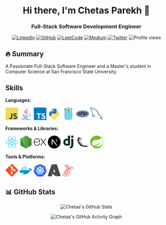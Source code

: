 <!-- ## Hi there 👋 -->

<!--
<h1 align="center">Chetas Parekh</h1>  
<h3 align="center">Full-Stack Software Development Engineer</h3>

<p align="center">
  <a href="mailto:chetasparekh2003@gmail.com"><img src="https://img.shields.io/badge/Email-chetasparekh2003@gmail.com-D14836?style=flat&logo=gmail&logoColor=white" alt="Email"></a>
  <a href="https://linkedin.com/in/chetas-parekh-784334244"><img src="https://img.shields.io/badge/LinkedIn-Profile-0077B5?style=flat&logo=linkedin&logoColor=white" alt="LinkedIn"></a>
  <a href="https://github.com/chetas1208"><img src="https://img.shields.io/badge/GitHub-chetas1208-181717?style=flat&logo=github&logoColor=white" alt="GitHub"></a>
  <a href="https://leetcode.com/u/chetasParekh2003/"><img src="https://img.shields.io/badge/LeetCode-chetasParekh2003-FFA116?style=flat&logo=leetcode&logoColor=white" alt="LeetCode"></a>
  <a href="https://chetasparekh.medium.com"><img src="https://img.shields.io/badge/Medium-Blog-12100E?style=flat&logo=medium&logoColor=white" alt="Medium"></a>
  <a href="#"><img src="https://img.shields.io/badge/Twitter-@placeholder-1DA1F2?style=flat&logo=twitter&logoColor=white" alt="Twitter"></a>
</p>

**Location:** San Francisco, CA

## Education
- **Master of Science in Computer Science**, San Francisco State University (Expected May 2026) – GPA: 3.7  
- **Bachelor of Engineering in Computer Engineering**, Gujarat Technological University (July 2024) – GPA: 3.98  

## Experience
- **Software & System Engineer**, FINCIPLINE Moneymart Pvt. Ltd. (Apr 2022 – Dec 2023)  
  Developed the FINCIPLINE web platform using the MERN stack and deployed it on AWS, enabling the onboarding of 2,000+ new clients (5,000 new users) in one quarter.  
- **Front-End Developer Intern**, TechnoBrains Business Solutions LLP (Feb 2022 – Mar 2022)  
  Co-developed an invoice management system with ReactJS and Laravel, improving system efficiency by 36% and contributing to securing a permanent client partnership.  

## Projects
- **Chat Application** *(ReactJS, Spring Boot, WebSocket, GCP, Heroku)* – Developed a real-time chat application with WebSocket-based messaging; deployed on Google Cloud Platform and Heroku to support 1,000+ concurrent users.  
- **E-Commerce Store** *(MERN Stack, PayPal, Heroku)* – Built a full-featured e-commerce platform with product search/filter, a PayPal payment gateway, and an admin dashboard; deployed on Heroku for scalability and high availability.  

## Skills
**Languages:**  
<p align="left">
  <img src="https://github.com/devicons/devicon/raw/master/icons/javascript/javascript-original.svg" alt="JavaScript" width="40" height="40" style="padding-right:10px;"/>
  <img src="https://github.com/devicons/devicon/raw/master/icons/java/java-original.svg" alt="Java" width="40" height="40" style="padding-right:10px;"/>
  <img src="https://github.com/devicons/devicon/raw/master/icons/typescript/typescript-original.svg" alt="TypeScript" width="40" height="40" style="padding-right:10px;"/>
  <img src="https://github.com/devicons/devicon/raw/master/icons/python/python-original.svg" alt="Python" width="40" height="40" style="padding-right:10px;"/>
  <img src="https://github.com/devicons/devicon/raw/master/icons/go/go-original.svg" alt="Go" width="40" height="40" style="padding-right:10px;"/>
  <img src="https://github.com/devicons/devicon/raw/master/icons/php/php-original.svg" alt="PHP" width="40" height="40" style="padding-right:10px;"/>
  <img src="https://github.com/devicons/devicon/raw/master/icons/mysql/mysql-original.svg" alt="SQL" width="40" height="40" style="padding-right:10px;"/>
</p>

**Frameworks & Libraries:**  
<p align="left">
  <img src="https://github.com/devicons/devicon/raw/master/icons/react/react-original.svg" alt="React" width="40" height="40" style="padding-right:10px;"/>
  <img src="https://github.com/devicons/devicon/raw/master/icons/nodejs/nodejs-original.svg" alt="Node.js" width="40" height="40" style="padding-right:10px;"/>
  <img src="https://github.com/devicons/devicon/raw/master/icons/express/express-original.svg" alt="Express" width="40" height="40" style="padding-right:10px;"/>
  <img src="https://github.com/devicons/devicon/raw/master/icons/nextjs/nextjs-original.svg" alt="Next.js" width="40" height="40" style="padding-right:10px;"/>
  <img src="https://github.com/devicons/devicon/raw/master/icons/django/django-plain.svg" alt="Django" width="40" height="40" style="padding-right:10px;"/>
  <img src="https://github.com/devicons/devicon/raw/master/icons/flask/flask-original.svg" alt="Flask" width="40" height="40" style="padding-right:10px;"/>
  <img src="https://github.com/devicons/devicon/raw/master/icons/spring/spring-original.svg" alt="Spring Boot" width="40" height="40" style="padding-right:10px;"/>
  <img src="https://github.com/devicons/devicon/raw/master/icons/laravel/laravel-plain.svg" alt="Laravel" width="40" height="40" style="padding-right:10px;"/>
  JavaFX
</p>

**Tools & Platforms:**  
<p align="left">
  <img src="https://github.com/devicons/devicon/raw/master/icons/git/git-original.svg" alt="Git" width="40" height="40" style="padding-right:10px;"/>
  <img src="https://github.com/devicons/devicon/raw/master/icons/docker/docker-plain.svg" alt="Docker" width="40" height="40" style="padding-right:10px;"/>
  <img src="https://github.com/devicons/devicon/raw/master/icons/kubernetes/kubernetes-plain.svg" alt="Kubernetes" width="40" height="40" style="padding-right:10px;"/>
  <img src="https://github.com/devicons/devicon/raw/master/icons/azure/azure-plain.svg" alt="MS Azure" width="40" height="40" style="padding-right:10px;"/>
  <img src="https://github.com/devicons/devicon/raw/master/icons/microsoftsqlserver/microsoftsqlserver-plain.svg" alt="SQL Server" width="40" height="40" style="padding-right:10px;"/>
  RESTful APIs
</p>

## 📊 GitHub Stats  
<p align="center">
  <img src="https://github-readme-stats.vercel.app/api?username=chetas1208&show_icons=true&include_all_commits=true&count_private=true&hide_border=true" alt="Chetas's GitHub Stats">
</p>
<p align="center">
  <img src="https://github-readme-activity-graph.cyclic.app/graph?username=chetas1208&theme=github&hide_border=true" alt="Chetas's GitHub Activity Graph">
</p>

-->

<h1 align="center">Hi there, I'm Chetas Parekh 👋</h1>  
<h3 align="center">Full-Stack Software Development Engineer</h3>



<p align="center">
  <!-- <a href="mailto:chetasparekh2003@gmail.com"><img src="https://img.shields.io/badge/Email-chetasparekh2003@gmail.com-D14836?style=flat&logo=gmail&logoColor=white" alt="Email"></a> -->
  <a href="https://linkedin.com/in/chetas-parekh-784334244"><img src="https://img.shields.io/badge/LinkedIn-Profile-0077B5?style=flat&logo=linkedin&logoColor=white" alt="LinkedIn"></a>
  <a href="https://github.com/chetas1208"><img src="https://img.shields.io/badge/GitHub-chetas1208-181717?style=flat&logo=github&logoColor=white" alt="GitHub"></a>
  <a href="https://leetcode.com/u/chetasParekh2003/"><img src="https://img.shields.io/badge/LeetCode-chetasParekh2003-FFA116?style=flat&logo=leetcode&logoColor=white" alt="LeetCode"></a>
  <a href="https://chetasparekh.medium.com"><img src="https://img.shields.io/badge/Medium-Blog-12100E?style=flat&logo=medium&logoColor=white" alt="Medium"></a>
  <a href="https://x.com/ChetasParekh_12"><img src="https://img.shields.io/badge/Twitter-@ChetasParekh_12-1DA1F2?style=flat&logo=twitter&logoColor=white" alt="Twitter"></a>
  <img src="https://komarev.com/ghpvc/?username=chetas1208&label=Profile%20views&color=0e75b6&style=flat" alt="Profile views"/>
</p>

## 🔥 Summary
A Passionate Full-Stack Software Engineer and a Master's student in Computer Science at San Francisco State University.


## Skills
**Languages:**  
<p align="left">
  <a href="https://developer.mozilla.org/en-US/docs/Web/JavaScript" target="_blank"><img src="https://github.com/devicons/devicon/raw/master/icons/javascript/javascript-original.svg" alt="JavaScript" width="40" height="40"/></a>
  <a href="https://docs.oracle.com/en/java/" target="_blank"><img src="https://github.com/devicons/devicon/raw/master/icons/java/java-original.svg" alt="Java" width="40" height="40"/></a>
  <a href="https://www.typescriptlang.org/docs/" target="_blank"><img src="https://github.com/devicons/devicon/raw/master/icons/typescript/typescript-original.svg" alt="TypeScript" width="40" height="40"/></a>
  <a href="https://docs.python.org/3/" target="_blank"><img src="https://github.com/devicons/devicon/raw/master/icons/python/python-original.svg" alt="Python" width="40" height="40"/></a>
  <a href="https://go.dev/doc/" target="_blank"><img src="https://github.com/devicons/devicon/raw/master/icons/go/go-original.svg" alt="Go" width="40" height="40"/></a>
  <a href="https://www.php.net/docs.php" target="_blank"><img src="https://github.com/devicons/devicon/raw/master/icons/php/php-original.svg" alt="PHP" width="40" height="40"/></a>
  <a href="https://dev.mysql.com/doc/" target="_blank"><img src="https://github.com/devicons/devicon/raw/master/icons/mysql/mysql-original.svg" alt="SQL" width="40" height="40"/></a>
</p>

**Frameworks & Libraries:**  
<p align="left">
  <a href="https://reactjs.org/docs/getting-started.html" target="_blank"><img src="https://github.com/devicons/devicon/raw/master/icons/react/react-original.svg" alt="React" width="40" height="40"/></a>
  <a href="https://nodejs.org/en/docs/" target="_blank"><img src="https://github.com/devicons/devicon/raw/master/icons/nodejs/nodejs-original.svg" alt="Node.js" width="40" height="40"/></a>
  <a href="https://expressjs.com/en/starter/installing.html" target="_blank"><img src="https://github.com/devicons/devicon/raw/master/icons/express/express-original.svg" alt="Express" width="40" height="40"/></a>
  <a href="https://nextjs.org/docs" target="_blank"><img src="https://github.com/devicons/devicon/raw/master/icons/nextjs/nextjs-original.svg" alt="Next.js" width="40" height="40"/></a>
  <a href="https://docs.djangoproject.com/en/stable/" target="_blank"><img src="https://github.com/devicons/devicon/raw/master/icons/django/django-plain.svg" alt="Django" width="40" height="40"/></a>
  <a href="https://flask.palletsprojects.com/en/latest/" target="_blank"><img src="https://github.com/devicons/devicon/raw/master/icons/flask/flask-original.svg" alt="Flask" width="40" height="40"/></a>
  <a href="https://docs.spring.io/spring-boot/docs/current/reference/htmlsingle/" target="_blank"><img src="https://github.com/devicons/devicon/raw/master/icons/spring/spring-original.svg" alt="Spring Boot" width="40" height="40"/></a>
<!--   <a href="https://laravel.com/docs" target="_blank"><img src="https://github.com/devicons/devicon/raw/master/icons/laravel/laravel-plain.svg" alt="Laravel" width="40" height="40"/></a> -->
</p>

**Tools & Platforms:**  
<p align="left">
  <a href="https://git-scm.com/doc" target="_blank"><img src="https://github.com/devicons/devicon/raw/master/icons/git/git-original.svg" alt="Git" width="40" height="40"/></a>
  <a href="https://docs.docker.com/" target="_blank"><img src="https://github.com/devicons/devicon/raw/master/icons/docker/docker-plain.svg" alt="Docker" width="40" height="40"/></a>
  <a href="https://kubernetes.io/docs/" target="_blank"><img src="https://github.com/devicons/devicon/raw/master/icons/kubernetes/kubernetes-plain.svg" alt="Kubernetes" width="40" height="40"/></a>
  <a href="https://learn.microsoft.com/en-us/azure/" target="_blank"><img src="https://github.com/devicons/devicon/raw/master/icons/azure/azure-plain.svg" alt="MS Azure" width="40" height="40"/></a>
  <a href="https://learn.microsoft.com/en-us/sql/sql-server/" target="_blank"><img src="https://github.com/devicons/devicon/raw/master/icons/microsoftsqlserver/microsoftsqlserver-plain.svg" alt="SQL Server" width="40" height="40"/></a>
</p>

## 📊 GitHub Stats  
<p align="center">
  <img src="https://github-readme-stats.vercel.app/api?username=chetas1208&show_icons=true&include_all_commits=true&count_private=true&hide_border=true" alt="Chetas's GitHub Stats">
</p>
<p align="center">
    <img src="https://github-readme-activity-graph.vercel.app/graph?username=chetas1208&theme=github&hide_border=true" alt="Chetas's GitHub Activity Graph">
</p>

<!--
**chetas1208/chetas1208** is a ✨ _special_ ✨ repository because its `README.md` (this file) appears on your GitHub profile.

Here are some ideas to get you started:

- 🔭 I’m currently working on ...
- 🌱 I’m currently learning ...
- 👯 I’m looking to collaborate on ...
- 🤔 I’m looking for help with ...
- 💬 Ask me about ...
- 📫 How to reach me: ...
- 😄 Pronouns: ...
- ⚡ Fun fact: ...
-->
